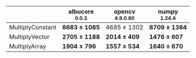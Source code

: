 |                |albucore<br><small>0.0.3</small>|opencv<br><small>4.9.0.80</small>|numpy<br><small>1.24.4</small>|
|----------------|--------------------------------|---------------------------------|------------------------------|
|MultiplyConstant|**8683 ± 1085**                 |4685 ± 1302                      |**8709 ± 1384**               |
|MultiplyVector  |**2705 ± 1188**                 |**2014 ± 409**                   |**1476 ± 607**                |
|MultiplyArray   |**1904 ± 796**                  |**1557 ± 534**                   |**1640 ± 670**                |
